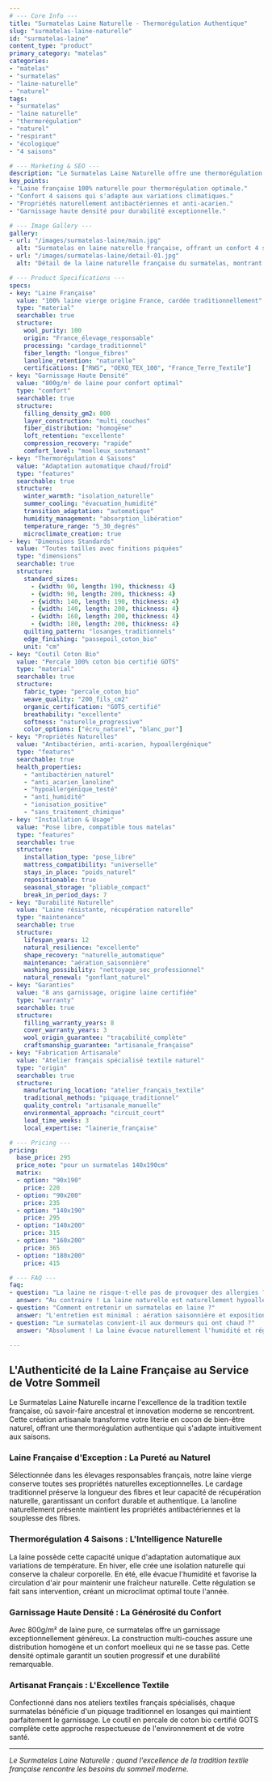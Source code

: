 ```yaml
---
# --- Core Info ---
title: "Surmatelas Laine Naturelle - Thermorégulation Authentique"
slug: "surmatelas-laine-naturelle"
id: "surmatelas-laine"
content_type: "product"
primary_category: "matelas"
categories:
- "matelas"
- "surmatelas"
- "laine-naturelle"
- "naturel"
tags:
- "surmatelas"
- "laine naturelle"
- "thermorégulation"
- "naturel"
- "respirant"
- "écologique"
- "4 saisons"

# --- Marketing & SEO ---
description: "Le Surmatelas Laine Naturelle offre une thermorégulation authentique 4 saisons. Confort moelleux et respirabilité naturelle pour un sommeil sain toute l'année."
key_points:
- "Laine française 100% naturelle pour thermorégulation optimale."
- "Confort 4 saisons qui s'adapte aux variations climatiques."
- "Propriétés naturellement antibactériennes et anti-acarien."
- "Garnissage haute densité pour durabilité exceptionnelle."

# --- Image Gallery ---
gallery:
- url: "/images/surmatelas-laine/main.jpg"
  alt: "Surmatelas en laine naturelle française, offrant un confort 4 saisons authentique."
- url: "/images/surmatelas-laine/detail-01.jpg"
  alt: "Détail de la laine naturelle française du surmatelas, montrant sa texture moelleuse."

# --- Product Specifications ---
specs:
- key: "Laine Française"
  value: "100% laine vierge origine France, cardée traditionnellement"
  type: "material"
  searchable: true
  structure:
    wool_purity: 100
    origin: "France_élevage_responsable"
    processing: "cardage_traditionnel"
    fiber_length: "longue_fibres"
    lanoline_retention: "naturelle"
    certifications: ["RWS", "OEKO_TEX_100", "France_Terre_Textile"]
- key: "Garnissage Haute Densité"
  value: "800g/m² de laine pour confort optimal"
  type: "comfort"
  searchable: true
  structure:
    filling_density_gm2: 800
    layer_construction: "multi_couches"
    fiber_distribution: "homogène"
    loft_retention: "excellente"
    compression_recovery: "rapide"
    comfort_level: "moelleux_soutenant"
- key: "Thermorégulation 4 Saisons"
  value: "Adaptation automatique chaud/froid"
  type: "features"
  searchable: true
  structure:
    winter_warmth: "isolation_naturelle"
    summer_cooling: "évacuation_humidité"
    transition_adaptation: "automatique"
    humidity_management: "absorption_libération"
    temperature_range: "5_30_degrés"
    microclimate_creation: true
- key: "Dimensions Standards"
  value: "Toutes tailles avec finitions piquées"
  type: "dimensions"
  searchable: true
  structure:
    standard_sizes:
      - {width: 90, length: 190, thickness: 4}
      - {width: 90, length: 200, thickness: 4}
      - {width: 140, length: 190, thickness: 4}
      - {width: 140, length: 200, thickness: 4}
      - {width: 160, length: 200, thickness: 4}
      - {width: 180, length: 200, thickness: 4}
    quilting_pattern: "losanges_traditionnels"
    edge_finishing: "passepoil_coton_bio"
    unit: "cm"
- key: "Coutil Coton Bio"
  value: "Percale 100% coton bio certifié GOTS"
  type: "material"
  searchable: true
  structure:
    fabric_type: "percale_coton_bio"
    weave_quality: "200_fils_cm2"
    organic_certification: "GOTS_certifié"
    breathability: "excellente"
    softness: "naturelle_progressive"
    color_options: ["écru_naturel", "blanc_pur"]
- key: "Propriétés Naturelles"
  value: "Antibactérien, anti-acarien, hypoallergénique"
  type: "features"
  searchable: true
  health_properties:
    - "antibactérien_naturel"
    - "anti_acarien_lanoline"
    - "hypoallergénique_testé"
    - "anti_humidité"
    - "ionisation_positive"
    - "sans_traitement_chimique"
- key: "Installation & Usage"
  value: "Pose libre, compatible tous matelas"
  type: "features"
  searchable: true
  structure:
    installation_type: "pose_libre"
    mattress_compatibility: "universelle"
    stays_in_place: "poids_naturel"
    repositionable: true
    seasonal_storage: "pliable_compact"
    break_in_period_days: 7
- key: "Durabilité Naturelle"
  value: "Laine résistante, récupération naturelle"
  type: "maintenance"
  searchable: true
  structure:
    lifespan_years: 12
    natural_resilience: "excellente"
    shape_recovery: "naturelle_automatique"
    maintenance: "aération_saisonnière"
    washing_possibility: "nettoyage_sec_professionnel"
    natural_renewal: "gonflant_naturel"
- key: "Garanties"
  value: "8 ans garnissage, origine laine certifiée"
  type: "warranty"
  searchable: true
  structure:
    filling_warranty_years: 8
    cover_warranty_years: 3
    wool_origin_guarantee: "traçabilité_complète"
    craftsmanship_guarantee: "artisanale_française"
- key: "Fabrication Artisanale"
  value: "Atelier français spécialisé textile naturel"
  type: "origin"
  searchable: true
  structure:
    manufacturing_location: "atelier_français_textile"
    traditional_methods: "piquage_traditionnel"
    quality_control: "artisanale_manuelle"
    environmental_approach: "circuit_court"
    lead_time_weeks: 3
    local_expertise: "lainerie_française"

# --- Pricing ---
pricing:
  base_price: 295
  price_note: "pour un surmatelas 140x190cm"
  matrix:
  - option: "90x190"
    price: 220
  - option: "90x200"
    price: 235
  - option: "140x190"
    price: 295
  - option: "140x200"
    price: 315
  - option: "160x200"
    price: 365
  - option: "180x200"
    price: 415

# --- FAQ ---
faq:
- question: "La laine ne risque-t-elle pas de provoquer des allergies ?"
  answer: "Au contraire ! La laine naturelle est naturellement hypoallergénique. La lanoline qu'elle contient repousse naturellement les acariens et bactéries, créant un environnement de sommeil particulièrement sain."
- question: "Comment entretenir un surmatelas en laine ?"
  answer: "L'entretien est minimal : aération saisonnière et exposition occasionnelle au soleil suffisent. Pour un nettoyage en profondeur, un nettoyage sec professionnel est recommandé tous les 3-4 ans."
- question: "Le surmatelas convient-il aux dormeurs qui ont chaud ?"
  answer: "Absolument ! La laine évacue naturellement l'humidité et régule la température. Beaucoup de dormeurs \"chauds\" découvrent un confort inédit grâce à cette thermorégulation naturelle."

---
```


## L'Authenticité de la Laine Française au Service de Votre Sommeil

Le Surmatelas Laine Naturelle incarne l'excellence de la tradition textile française, où savoir-faire ancestral et innovation moderne se rencontrent. Cette création artisanale transforme votre literie en cocon de bien-être naturel, offrant une thermorégulation authentique qui s'adapte intuitivement aux saisons.

### Laine Française d'Exception : La Pureté au Naturel

Sélectionnée dans les élevages responsables français, notre laine vierge conserve toutes ses propriétés naturelles exceptionnelles. Le cardage traditionnel préserve la longueur des fibres et leur capacité de récupération naturelle, garantissant un confort durable et authentique. La lanoline naturellement présente maintient les propriétés antibactériennes et la souplesse des fibres.

### Thermorégulation 4 Saisons : L'Intelligence Naturelle

La laine possède cette capacité unique d'adaptation automatique aux variations de température. En hiver, elle crée une isolation naturelle qui conserve la chaleur corporelle. En été, elle évacue l'humidité et favorise la circulation d'air pour maintenir une fraîcheur naturelle. Cette régulation se fait sans intervention, créant un microclimat optimal toute l'année.

### Garnissage Haute Densité : La Générosité du Confort

Avec 800g/m² de laine pure, ce surmatelas offre un garnissage exceptionnellement généreux. La construction multi-couches assure une distribution homogène et un confort moelleux qui ne se tasse pas. Cette densité optimale garantit un soutien progressif et une durabilité remarquable.

### Artisanat Français : L'Excellence Textile

Confectionné dans nos ateliers textiles français spécialisés, chaque surmatelas bénéficie d'un piquage traditionnel en losanges qui maintient parfaitement le garnissage. Le coutil en percale de coton bio certifié GOTS complète cette approche respectueuse de l'environnement et de votre santé.

---
_Le Surmatelas Laine Naturelle : quand l'excellence de la tradition textile française rencontre les besoins du sommeil moderne._